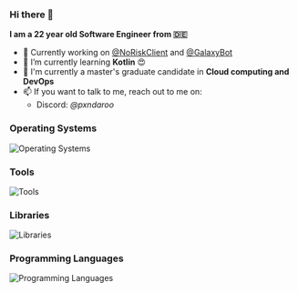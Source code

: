 ### Hi there 👋

**I am a 22 year old Software Engineer from 🇩🇪**

- 🔭 Currently working on [@NoRiskClient](https://github.com/NoRiskClient/) and [@GalaxyBot](https://github.com/GalaxyBotTeam)
- 🌱 I’m currently learning **Kotlin** 😍
- 📖 I'm currently a master's graduate candidate in **Cloud computing and DevOps**
- 📫 If you want to talk to me, reach out to me on: 
  - Discord: *@pxndaroo*

### Operating Systems
![Operating Systems](https://skillicons.dev/icons?i=windows,apple,linux,ubuntu&perline=5)

### Tools
![Tools](https://skillicons.dev/icons?i=git,github,docker,ktor,mongodb,mysql,npm,nodejs,vscode,idea,webstorm,postman,postgres&perline=5)

### Libraries
![Libraries](https://skillicons.dev/icons?i=discordjs,express,vite,nodejs,react&perline=5)

### Programming Languages
![Programming Languages](https://skillicons.dev/icons?i=js,go,kotlin,css,html,java,cs,ts&perline=5)
